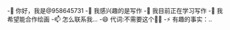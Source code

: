 -👋 你好，我是@958645731
-👀 我感兴趣的是写作
-🌱 我目前正在学习写作
-💞️ 我希望能合作绘画
-📫 怎么联系我...
-😄 代词:不需要这个👍🏻
-⚡ 有趣的事实：..

<!---
958645731/958645731是a ✨ special ✨ 存储库，因为它的“README.md”(此文件)出现在您的GitHub配置文件中。
您可以单击“预览”链接查看所做的更改。
--->
